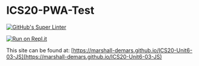 # ICS20-PWA-Test

[![GitHub's Super Linter](https://github.com/marshall-demars/ICS20-Unit6-03-JS/workflows/GitHub's%20Super%20Linter/badge.svg)](https://github.com/marshall-demars/ICS20-Unit6-03-JS/actions)

[![Run on Repl.it](https://repl.it/badge/github/marshall-demars/ICS20-Unit6-03-JS)](https://repl.it/github/marshall-demars/ICS20-Unit6-03-JS)

This site can be found at: [https://marshall-demars.github.io/ICS20-Unit6-03-JS](https://marshall-demars.github.io/ICS20-Unit6-03-JS)
